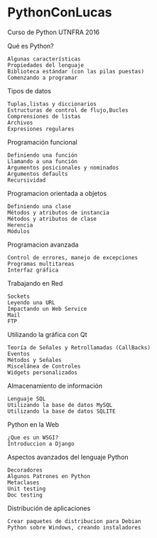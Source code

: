 # PythonConLucas
Curso de Python UTNFRA 2016

Qué es Python?

    Algunas características
    Propiedades del lenguaje
    Biblioteca estándar (con las pilas puestas)
    Comenzando a programar

Tipos de datos

    Tuplas,listas y diccionarios
    Estructuras de control de flujo,Bucles
    Comprensiones de listas
    Archivos
    Expresiones regulares

Programación funcional

    Definiendo una función
    Llamando a una función
    Argumentos posicionales y nominados
    Argumentos defaults
    Recursividad

Programacion orientada a objetos

    Definiendo una clase
    Métodos y atributos de instancia
    Métodos y atributos de clase
    Herencia
    Módulos

Programacion avanzada

    Control de errores, manejo de excepciones
    Programas multitareas
    Interfaz gráfica

Trabajando en Red

    Sockets
    Leyendo una URL
    Impactando un Web Service
    Mail
    FTP

Utilizando la gráfica con Qt

    Teoría de Señales y Retrollamadas (CallBacks)
    Eventos
    Métodos y Señales
    Miscelánea de Controles
    Widgets personalizados

Almacenamiento de información

    Lenguaje SQL
    Utilizando la base de datos MySQL
    Utilizando la base de datos SQLITE

Python en la Web

    ¿Que es un WSGI?
    Introduccion a Django

Aspectos avanzados del lenguaje Python

    Decoradores
    Algunos Patrones en Python
    Metaclases
    Unit testing
    Doc testing

Distribución de aplicaciones

    Crear paquetes de distribucion para Debian
    Python sobre Windows, creando instaladores


